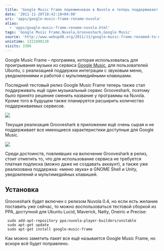 ```yaml
---
title: 'Google Music Frame переименован в Nuvola и теперь поддерживает Grooveshark'
date: '2011-11-20T18:42:18+04:00'
uri: 'apps/google-music-frame-rename-nuvola'
alias: 
  - 'apps/google-music-frame-rename-nuvola.html'
tags: 'Google Music Frame,Nuvola,Grooveshark,Google Music'
source: 'http://www.webupd8.org/2011/11/google-music-frame-renamed-to-nuvola.html'
unixtime: 1321800138
visits: 3386
---
```

Google Music Frame – программа, которая использовалась для проигрывания музыки из сервиса [Google Music](http://music.google.com/), для пользователей Ubuntu, с реализацией поддержки интеграции с звуковым меню, уведомлениями и работой с мультимедийными клавишами.

Последний тестовый релиз Google Music Frame теперь также стал поддерживать ещё один музыкальный сервис Grooveshark, поэтому было принято решение сменить название у программы на Nuvola. Кроме того в будущем также планируется расширить количество поддерживаемых сервисов.

[![](img/2011/11/20/18-00/nuvola-6369433531-o.jpg)](img/2011/11/20/18-00/nuvola-6369433531-o.jpg)

Текущая реализация Grooveshark в приложении ещё очень сырая и не поддерживает все имеющиеся характеристики доступные для Google Music.

[![](img/2011/11/20/18-00/nuvola-1-6369434057-o.jpg)](img/2011/11/20/18-00/nuvola-1-6369434057-o.jpg)

Среди достоинств, повлиявших на включение Grooveshark в релиз, стоит отметить то, что для использование сервиса не требуется платная подписка (можно даже не создавать аккаунт), а также уже реализована поддержка: «меню звука» в GNOME Shell и Unity, уведомлений и мультимедийных клавишей.

## Установка

Grooveshark будет включен с релизом Nuvola 0.4, но если есть желание поставить уже сейчас, то можно воспользоваться тестовой сборкой из PPA, доступной для Ubuntu Lucid, Maverick, Natty, Oneiric и Precise:

```
 sudo add-apt-repository ppa:nuvola-player-builders/unstable
 sudo apt-get update
 sudo apt-get install google-music-frame
```

Как можно заметить пакет все ещё называется Google Music Frame, но вскоре всё будет поправлено.
